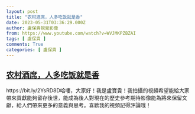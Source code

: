 ```yaml
---
layout: post
title: "农村酒席，人多吃饭就是香"
date: 2023-05-31T03:36:29.000Z
author: 盧保貴視覺影像
from: https://www.youtube.com/watch?v=WVJMKPZBZAI
tags: [ 盧保貴 ]
comments: True
categories: [ 盧保貴 ]
---
```

<!--1685504189000-->
[农村酒席，人多吃饭就是香](https://www.youtube.com/watch?v=WVJMKPZBZAI)
------

<div>
https://bit.ly/2YsRD8D哈嘍，大家好！我是盧寶貴！我拍攝的視頻希望能給大家帶來貢獻能夠留存後世，能成為後人對現在的歷史參考期待影像能為將來保留文獻，給人們帶來更多的意義與思考。喜歡我的視頻記得評論哦！
</div>
